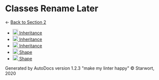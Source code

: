 <style>img{height:18px;margin-bottom:-3px}</style>

# Classes Rename Later

← [Back to Section 2](..)

- [![MD file](https://img.icons8.com/windows/512/4a90e2/regular-document.png) Inheritance](inheritance.html)
- [![PSC file](https://img.icons8.com/windows/512/4a90e2/code-file.png) Inheritance](inheritance.psc)
- [![PY file](https://img.icons8.com/windows/512/4a90e2/py.png) Inheritance](inheritance.py)
- [![PY file](https://img.icons8.com/windows/512/4a90e2/py.png) Shape](shape.py)
- [![SPLW file](https://starwort.github.io/computer-science/icon-splw.png) Shape](shape.splw)

Generated by AutoDocs version 1.2.3 "make my linter happy" © Starwort, 2020
